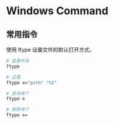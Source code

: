 # Windows Command

## 常用指令

使用 ftype 设置文件的默认打开方式。

```bash
# 查看所有
ftype

# 设置
ftype x="path" "%1"

# 查询单个
ftype x

# 删除单个
ftype x=
```
